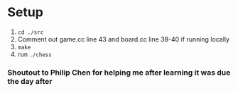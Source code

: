 # Setup

1. `cd ./src`
2. Comment out game.cc line 43 and board.cc line 38-40 if running locally
3. `make`
4. run `./chess`

### Shoutout to Philip Chen for helping me after learning it was due the day after
